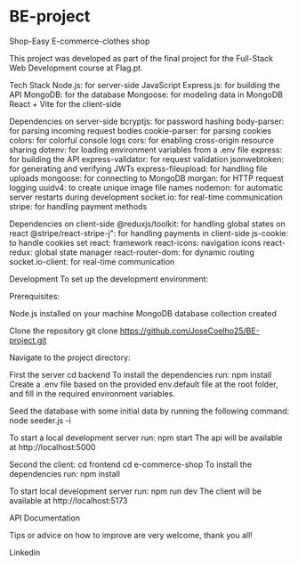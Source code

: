 # BE-project

Shop-Easy
E-commerce-clothes shop

This project was developed as part of the final project for the Full-Stack Web Development course at Flag.pt. 

Tech Stack
Node.js: for server-side JavaScript
Express.js: for building the API
MongoDB: for the database
Mongoose: for modeling data in MongoDB
React + Vite for the client-side

Dependencies on server-side
bcryptjs: for password hashing
body-parser: for parsing incoming request bodies
cookie-parser: for parsing cookies
colors: for colorful console logs
cors: for enabling cross-origin resource sharing
dotenv: for loading environment variables from a .env file
express: for building the API
express-validator: for request validation
jsonwebtoken: for generating and verifying JWTs
express-fileupload: for handling file uploads
mongoose: for connecting to MongoDB
morgan: for HTTP request logging
uuidv4: to create unique image file names
nodemon: for automatic server restarts during development
socket.io: for real-time communication
stripe: for handling payment methods

Dependencies on client-side
@reduxjs/toolkit: for handling global states on react
@stripe/react-stripe-j": for handling payments in client-side
js-cookie: to handle cookies set 
react: framework
react-icons: navigation icons
react-redux: global state manager
react-router-dom: for dynamic routing
socket.io-client: for real-time communication

Development
To set up the development environment:

Prerequisites:

Node.js installed on your machine
MongoDB database collection created

Clone the repository
git clone https://github.com/JoseCoelho25/BE-project.git

Navigate to the project directory:

First the server
cd backend
To install the dependencies run:
npm install
Create a .env file based on the provided env.default file at the root folder, and fill in the required environment variables.

Seed the database with some initial data by running the following command:
node seeder.js -i

To start a local development server run:
npm start
The api will be available at http://localhost:5000

Second the client:
cd frontend
cd e-commerce-shop
To install the dependencies run:
npm install

To start local development server run:
npm run dev
The client will be available at http://localhost:5173


API Documentation


Tips or advice on how to improve are very welcome, thank you all!

Linkedin
